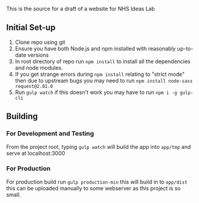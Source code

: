 This is the source for a draft of a website for NHS Ideas Lab

## Initial Set-up
1. Clone repo using git
2. Ensure you have both Node.js and npm installed with reasonably up-to-date versions
3. In root directory of repo run `npm install` to install all the dependencies and node modules.
4. If you get strange errors during `npm install` relating to "strict mode" then due to upstream bugs you may need to run `npm install node-sass request@2.81.0`
4. Run `gulp watch` if this doesn't work you may have to run `npm i -g gulp-cli`

## Building
### For Development and Testing
From the project root, typing `gulp watch` will build the app into `app/tmp` and serve at localhost:3000

### For Production
For production build run `gulp production-min` this will build in to `app/dist` this can be uploaded manually to some webserver as this project is so small.
